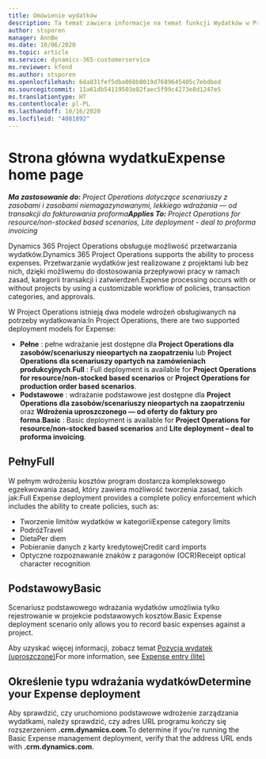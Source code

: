 ```yaml
---
title: Omówienie wydatków
description: Ta temat zawiera informacje na temat funkcji Wydatków w Project Operations.
author: stsporen
manager: AnnBe
ms.date: 10/06/2020
ms.topic: article
ms.service: dynamics-365-customerservice
ms.reviewer: kfend
ms.author: stsporen
ms.openlocfilehash: 6da831fef5dba060b8019d7689645405c7ebdbed
ms.sourcegitcommit: 11a61db54119503e82faec5f99c4273e8d1247e5
ms.translationtype: HT
ms.contentlocale: pl-PL
ms.lasthandoff: 10/16/2020
ms.locfileid: "4081892"
---
```

# <a name="expense-home-page"></a><span data-ttu-id="3b017-103">Strona główna wydatku</span><span class="sxs-lookup"><span data-stu-id="3b017-103">Expense home page</span></span>

<span data-ttu-id="3b017-104">_**Ma zastosowanie do:** Project Operations dotyczące scenariuszy z zasobami i zasobami niemagazynowanymi, lekkiego wdrażania — od transakcji do fakturowania proforma_</span><span class="sxs-lookup"><span data-stu-id="3b017-104">_**Applies To:** Project Operations for resource/non-stocked based scenarios, Lite deployment - deal to proforma invoicing_</span></span>


<span data-ttu-id="3b017-105">Dynamics 365 Project Operations obsługuje możliwość przetwarzania wydatków.</span><span class="sxs-lookup"><span data-stu-id="3b017-105">Dynamics 365 Project Operations supports the ability to process expenses.</span></span> <span data-ttu-id="3b017-106">Przetwarzanie wydatków jest realizowane z projektami lub bez nich, dzięki możliwemu do dostosowania przepływowi pracy w ramach zasad, kategorii transakcji i zatwierdzeń.</span><span class="sxs-lookup"><span data-stu-id="3b017-106">Expense processing occurs with or without projects by using a customizable workflow of policies, transaction categories, and approvals.</span></span>

<span data-ttu-id="3b017-107">W Project Operations istnieją dwa modele wdrożeń obsługiwanych na potrzeby wydatkowania:</span><span class="sxs-lookup"><span data-stu-id="3b017-107">In Project Operations, there are two supported deployment models for Expense:</span></span> 

- <span data-ttu-id="3b017-108">**Pełne** : pełne wdrażanie jest dostępne dla **Project Operations dla zasobów/scenariuszy nieopartych na zaopatrzeniu** lub **Project Operations dla scenariuszy opartych na zamówieniach produkcyjnych**.</span><span class="sxs-lookup"><span data-stu-id="3b017-108">**Full** : Full deployment is available for **Project Operations for resource/non-stocked based scenarios** or **Project Operations for production order based scenarios**.</span></span>
- <span data-ttu-id="3b017-109">**Podstawowe** : wdrażanie podstawowe jest dostępne dla **Project Operations dla zasobów/scenariuszy nieopartych na zaopatrzeniu** oraz **Wdrożenia uproszczonego — od oferty do faktury pro forma**.</span><span class="sxs-lookup"><span data-stu-id="3b017-109">**Basic** : Basic deployment is available for **Project Operations for resource/non-stocked based scenarios** and **Lite deployment – deal to proforma invoicing**.</span></span>

## <a name="full"></a><span data-ttu-id="3b017-110">Pełny</span><span class="sxs-lookup"><span data-stu-id="3b017-110">Full</span></span> 
<span data-ttu-id="3b017-111">W pełnym wdrożeniu kosztów program dostarcza kompleksowego egzekwowania zasad, który zawiera możliwość tworzenia zasad, takich jak:</span><span class="sxs-lookup"><span data-stu-id="3b017-111">Full Expense deployment provides a complete policy enforcement which includes the ability to create policies, such as:</span></span>

  - <span data-ttu-id="3b017-112">Tworzenie limitów wydatków w kategorii</span><span class="sxs-lookup"><span data-stu-id="3b017-112">Expense category limits</span></span>
  - <span data-ttu-id="3b017-113">Podróż</span><span class="sxs-lookup"><span data-stu-id="3b017-113">Travel</span></span>
  - <span data-ttu-id="3b017-114">Dieta</span><span class="sxs-lookup"><span data-stu-id="3b017-114">Per diem</span></span>
  - <span data-ttu-id="3b017-115">Pobieranie danych z karty kredytowej</span><span class="sxs-lookup"><span data-stu-id="3b017-115">Credit card imports</span></span>
  - <span data-ttu-id="3b017-116">Optyczne rozpoznawanie znaków z paragonów (OCR)</span><span class="sxs-lookup"><span data-stu-id="3b017-116">Receipt optical character recognition</span></span>

## <a name="basic"></a><span data-ttu-id="3b017-117">Podstawowy</span><span class="sxs-lookup"><span data-stu-id="3b017-117">Basic</span></span> 
<span data-ttu-id="3b017-118">Scenariusz podstawowego wdrażania wydatków umożliwia tylko rejestrowanie w projekcie podstawowych kosztów.</span><span class="sxs-lookup"><span data-stu-id="3b017-118">Basic Expense deployment scenario only allows you to record basic expenses against a project.</span></span> 

<span data-ttu-id="3b017-119">Aby uzyskać więcej informacji, zobacz temat [Pozycja wydatek (uproszczone)](basic-expense.md)</span><span class="sxs-lookup"><span data-stu-id="3b017-119">For more information, see [Expense entry (lite)](basic-expense.md)</span></span>

## <a name="determine-your-expense-deployment"></a><span data-ttu-id="3b017-120">Określenie typu wdrażania wydatków</span><span class="sxs-lookup"><span data-stu-id="3b017-120">Determine your Expense deployment</span></span>
<span data-ttu-id="3b017-121">Aby sprawdzić, czy uruchomiono podstawowe wdrożenie zarządzania wydatkami, należy sprawdzić, czy adres URL programu kończy się rozszerzeniem **.crm.dynamics.com**.</span><span class="sxs-lookup"><span data-stu-id="3b017-121">To determine if you're running the Basic Expense management deployment, verify that the address URL ends with **.crm.dynamics.com**.</span></span> 

